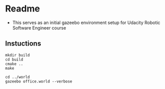 # Readme 


* This serves as an initial gazeebo environment setup for Udacity Robotic Software Engineer course


## Instuctions

```
mkdir build
cd build 
cmake ..
make

cd ../world
gazeebo office.world --verbose


```
